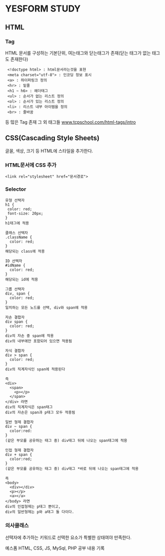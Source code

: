 # YESFORM STUDY

## HTML
### Tag
HTML 문서를 구성하는 기본단위, 여는태그와 닫는태그가 존재(닫는 태그가 없는 태그도 존재한다)
```
 <!doctype html> : html문서라는것을 표현
 <meta charset="utf-8"> : 인코딩 정보 표시
 <a> : 하이퍼링크 정의
 <hr> : 밑줄
 <h1 ~ h6> : 헤더태그
 <ul> : 순서가 없는 리스트 정의
 <ol> : 순서가 있는 리스트 정의
 <li> : 리스트 내부 아이템을 정의
 <br> : 줄바꿈
```
등 많은 Tag 존재
그 외 태그들 www.tcpschool.com/html-tags/intro

## CSS(Cascading Style Sheets)
글꼴, 색상, 크기 등 HTML에 스타일을 추가한다.

### HTML문서에 CSS 추가
```
<link rel="stylesheet" href="문서경로">
```

### Selector
```
유형 선택자
h1 {
 color: red;
 font-size: 20px;
}
h1태그에 적용

클래스 선택자
.className {
  color: red;
}
해당되는 class에 적용

ID 선택자
#idName {
  color: red;
}
해당되는 id에 적용

그룹 선택자
div, span {
  color: red;
}
일치하는 모든 노드를 선택, div와 span에 적용
```

```
자손 결합자
div span {
  color: red;
}
div의 자손 중 span에 적용
div의 내부에만 포함되어 있으면 적용됨

자식 결합자
div > span {
  color: red;
}
div의 직계자식인 span에 적용된다

즉 
<div>
  <span>
    <p></p>
  </span>
</div> 라면
div의 직계자식은 span태그
div의 자손은 span과 p태그 모두 적용됨

일반 형제 결합자
div ~ span {
  color:red:
}
(같은 부모를 공유하는 태그 중) div태그 뒤에 나오는 span태그에 적용

인접 형제 결합자
div + span {
  color:red;
}
(같은 부모를 공유하는 태그 중) div태그 *바로 뒤에 나오는 span태그에 적용

즉
<body>
  <div></div>
  <p></p>
  <a></a>
</body> 라면
div의 인접형제는 p태그 뿐이고,
div의 일반형제는 p와 a태그 둘 다이다.
```

### 의사클래스
선택자에 추가하는 키워드로 선택한 요소가 특별한 상태여야 만족한다.

예스폼 HTML, CSS, JS, MySql, PHP 공부 내용 기록
